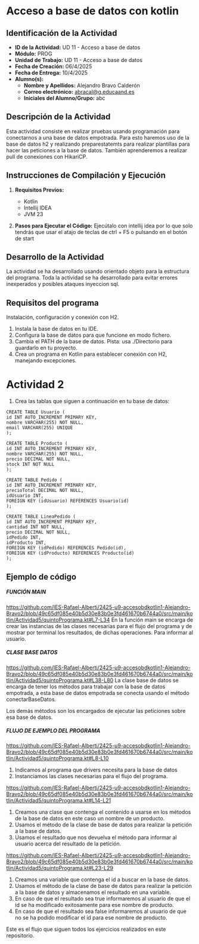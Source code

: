 

# Acceso a base de datos con kotlin

## Identificación de la Actividad

- **ID de la Actividad:** UD 11 - Acceso a base de datos
- **Módulo:** PROG
- **Unidad de Trabajo:** UD 11 - Acceso a base de datos
- **Fecha de Creación:** 06/4/2025
- **Fecha de Entrega:** 10/4/2025
- **Alumno(s):**
    - **Nombre y Apellidos:** Alejandro Bravo Calderón
    - **Correo electrónico:**  abracal@g.educaand.es
    - **Iniciales del Alumno/Grupo:** abc

## Descripción de la Actividad

Esta actividad consiste en realizar pruebas usando programación para conectarnos a una base de datos empotrada. Para esto haremos uso
de la base de datos h2 y realizando preparestatemts para realizar plantillas para hacer las peticiones a la base de datos.
También aprenderemos a realizar pull de conexiones con HikariCP.

## Instrucciones de Compilación y Ejecución

1. **Requisitos Previos:**

    - Kotlin
    - Intellij IDEA
    - JVM 23
2. **Pasos para Ejecutar el Código:**
   Ejecútalo con intellij idea por lo que solo tendrás que usar el atajo de teclas de ctrl + F5 o pulsando en el botón de start

## Desarrollo de la Actividad
La actividad se ha desarrollado usando orientado objeto para la estructura del programa.
Toda la actividad se ha desarrollado para evitar errores inexperados y posibles ataques inyeccion sql.


## Requisitos del programa

Instalación, configuración y conexión con H2.

1. Instala la base de datos en tu IDE.
2. Configura la base de datos para que funcione en modo fichero.
3. Cambia el PATH de la base de datos. Pista: usa ./Directorio para guardarlo en tu proyecto.
4. Crea un programa en Kotlin para establecer conexión con H2, manejando excepciones.



# Actividad 2
1. Crea las tablas que siguen a continuación en tu base de datos:
```
CREATE TABLE Usuario (
id INT AUTO_INCREMENT PRIMARY KEY,
nombre VARCHAR(255) NOT NULL,
email VARCHAR(255) UNIQUE
);

CREATE TABLE Producto (
id INT AUTO_INCREMENT PRIMARY KEY,
nombre VARCHAR(255) NOT NULL,
precio DECIMAL NOT NULL,
stock INT NOT NULL
);

CREATE TABLE Pedido (
id INT AUTO_INCREMENT PRIMARY KEY,
precioTotal DECIMAL NOT NULL,
idUsuario INT,
FOREIGN KEY (idUsuario) REFERENCES Usuario(id)
);

CREATE TABLE LineaPedido (
id INT AUTO_INCREMENT PRIMARY KEY,
cantidad INT NOT NULL,
precio DECIMAL NOT NULL,
idPedido INT,
idProducto INT,
FOREIGN KEY (idPedido) REFERENCES Pedido(id),
FOREIGN KEY (idProducto) REFERENCES Producto(id)
);
```

## Ejemplo de código

##### FUNCIÓN MAIN
https://github.com/IES-Rafael-Alberti/2425-u9-accesobdkotlin1-Alejandro-Bravo2/blob/49c65df085e40b5d30e83b0e3fd461670b6744a0/src/main/kotlin/Actividad5/quintoPrograma.kt#L7-L34
En la función main se encarga de crear las instancias de las clases necesarias para el flujo del programa y de mostrar por terminal
los resultados, de dichas operaciones. Para informar al usuario. 


##### CLASE BASE DATOS
https://github.com/IES-Rafael-Alberti/2425-u9-accesobdkotlin1-Alejandro-Bravo2/blob/49c65df085e40b5d30e83b0e3fd461670b6744a0/src/main/kotlin/Actividad5/quintoPrograma.kt#L38-L80
La clase base de datos se encarga de tener los métodos para trabajar con la base de datos empotrada, a esta base de datos empotrada
se conecta usando el método conectarBaseDatos.

Los demás métodos son los encargados de ejecutar las peticiones sobre esa base de datos.

##### FLUJO DE EJEMPLO DEL PROGRAMA
https://github.com/IES-Rafael-Alberti/2425-u9-accesobdkotlin1-Alejandro-Bravo2/blob/49c65df085e40b5d30e83b0e3fd461670b6744a0/src/main/kotlin/Actividad5/quintoPrograma.kt#L8-L10
1. Indicamos al programa que drivers necesita para la base de datos
2. Instanciamos las clases necesarias para el flujo del programa.

https://github.com/IES-Rafael-Alberti/2425-u9-accesobdkotlin1-Alejandro-Bravo2/blob/49c65df085e40b5d30e83b0e3fd461670b6744a0/src/main/kotlin/Actividad5/quintoPrograma.kt#L14-L21
1. Creamos una clase que contenga el contenido a usarse en los métodos de la base de datos en este caso un nombre de un producto.
2. Usamos el método de la clase de base de datos para realizar la petición a la base de datos.
3. Usamos el resultado que nos devuelva el método para informar al usuario acerca del resultado de la petición.

https://github.com/IES-Rafael-Alberti/2425-u9-accesobdkotlin1-Alejandro-Bravo2/blob/49c65df085e40b5d30e83b0e3fd461670b6744a0/src/main/kotlin/Actividad5/quintoPrograma.kt#L23-L29
1. Creamos una variable que contenga el id a buscar en la base de datos.
2. Usamos el método de la clase de base de datos para realizar la petición a la base de datos y almacenamos el resultado en una variable.
3. En caso de que el resultado sea true informaremos al usuario de que el id se ha modificado exitosamente para ese nombre de producto. 
4. En caso de que el resultado sea false informaremos al usuario de que no se ha podido modificar el id para ese nombre de producto.

Este es el flujo que siguen todos los ejercicios realizados en este repositorio.

